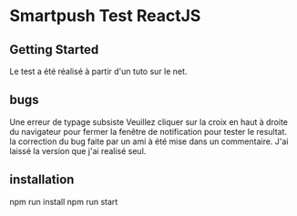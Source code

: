 # Smartpush Test ReactJS

## Getting Started

Le test a été réalisé à partir d'un tuto sur le net.

## bugs

Une erreur de typage subsiste
Veuillez cliquer sur la croix en haut à droite du navigateur pour fermer la fenêtre de notification 
pour tester le resultat.  
la correction du bug faite par un ami à été mise dans un commentaire.
J'ai laissé la version que j'ai realisé seul.

## installation

npm run install
npm run start
